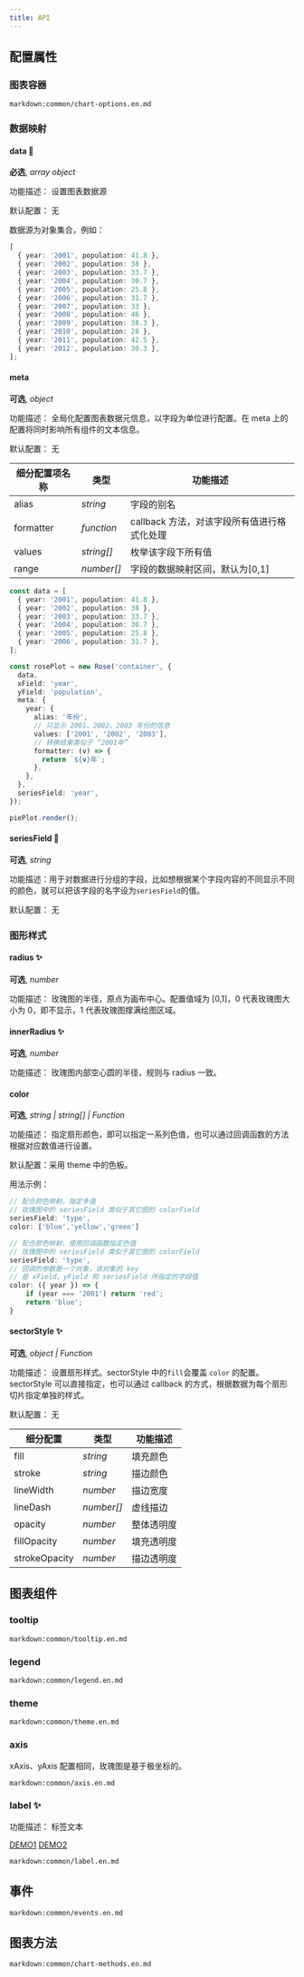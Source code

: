 ```yaml
---
title: API
---
```


## 配置属性

### 图表容器

`markdown:common/chart-options.en.md`

### 数据映射

#### data 📌

**必选**, _array object_

功能描述： 设置图表数据源

默认配置： 无

数据源为对象集合，例如：

```ts
[
  { year: '2001', population: 41.8 },
  { year: '2002', population: 38 },
  { year: '2003', population: 33.7 },
  { year: '2004', population: 30.7 },
  { year: '2005', population: 25.8 },
  { year: '2006', population: 31.7 },
  { year: '2007', population: 33 },
  { year: '2008', population: 46 },
  { year: '2009', population: 38.3 },
  { year: '2010', population: 28 },
  { year: '2011', population: 42.5 },
  { year: '2012', population: 30.3 },
];
```

#### meta

**可选**, _object_

功能描述： 全局化配置图表数据元信息，以字段为单位进行配置。在 meta 上的配置将同时影响所有组件的文本信息。

默认配置： 无

| 细分配置项名称 | 类型       | 功能描述                                    |
| -------------- | ---------- | ------------------------------------------- |
| alias          | _string_   | 字段的别名                                  |
| formatter      | _function_ | callback 方法，对该字段所有值进行格式化处理 |
| values         | _string[]_ | 枚举该字段下所有值                          |
| range          | _number[]_ | 字段的数据映射区间，默认为[0,1]             |

```ts
const data = [
  { year: '2001', population: 41.8 },
  { year: '2002', population: 38 },
  { year: '2003', population: 33.7 },
  { year: '2004', population: 30.7 },
  { year: '2005', population: 25.8 },
  { year: '2006', population: 31.7 },
];

const rosePlot = new Rose('container', {
  data,
  xField: 'year',
  yField: 'population',
  meta: {
    year: {
      alias: '年份',
      // 只显示 2001、2002、2003 年份的信息
      values: ['2001', '2002', '2003'],
      // 转换结果类似于 “2001年”
      formatter: (v) => {
        return `${v}年`;
      },
    },
  },
  seriesField: 'year',
});

piePlot.render();
```

#### seriesField 📌

**可选**, _string_

功能描述：用于对数据进行分组的字段，比如想根据某个字段内容的不同显示不同的颜色，就可以把该字段的名字设为`seriesField`的值。

默认配置： 无

### 图形样式

#### radius ✨

**可选**, _number_

功能描述： 玫瑰图的半径，原点为画布中心。配置值域为 [0,1]，0 代表玫瑰图大小为 0，即不显示，1 代表玫瑰图撑满绘图区域。

#### innerRadius ✨

**可选**, _number_

功能描述： 玫瑰图内部空心圆的半径，规则与 radius 一致。

#### color

**可选**, _string | string[] | Function_

功能描述： 指定扇形颜色，即可以指定一系列色值，也可以通过回调函数的方法根据对应数值进行设置。

默认配置：采用 theme 中的色板。

用法示例：

```ts
// 配合颜色映射，指定多值
// 玫瑰图中的 seriesField 类似于其它图的 colorField
seriesField: 'type',
color: ['blue','yellow','green']

// 配合颜色映射，使用回调函数指定色值
// 玫瑰图中的 seriesField 类似于其它图的 colorField
seriesField: 'type',
// 回调的参数是一个对象，该对象的 key
// 是 xField，yField 和 seriesField 所指定的字段值
color: ({ year }) => {
    if (year === '2001') return 'red';
    return 'blue';
}
```

#### sectorStyle ✨

**可选**, _object | Function_

功能描述： 设置扇形样式。sectorStyle 中的`fill`会覆盖 `color` 的配置。sectorStyle 可以直接指定，也可以通过 callback 的方式，根据数据为每个扇形切片指定单独的样式。

默认配置： 无

| 细分配置      | 类型       | 功能描述   |
| ------------- | ---------- | ---------- |
| fill          | _string_   | 填充颜色   |
| stroke        | _string_   | 描边颜色   |
| lineWidth     | _number_   | 描边宽度   |
| lineDash      | _number[]_ | 虚线描边   |
| opacity       | _number_   | 整体透明度 |
| fillOpacity   | _number_   | 填充透明度 |
| strokeOpacity | _number_   | 描边透明度 |

## 图表组件

### tooltip

`markdown:common/tooltip.en.md`

### legend

`markdown:common/legend.en.md`

### theme

`markdown:common/theme.en.md`

### axis

xAxis、yAxis 配置相同，玫瑰图是基于极坐标的。

`markdown:common/axis.en.md`

### label ✨

功能描述： 标签文本

[DEMO1](../../rose/basic#basic)
[DEMO2](../../rose/basic#inner-label)

`markdown:common/label.en.md`

## 事件

`markdown:common/events.en.md`

## 图表方法

`markdown:common/chart-methods.en.md`
